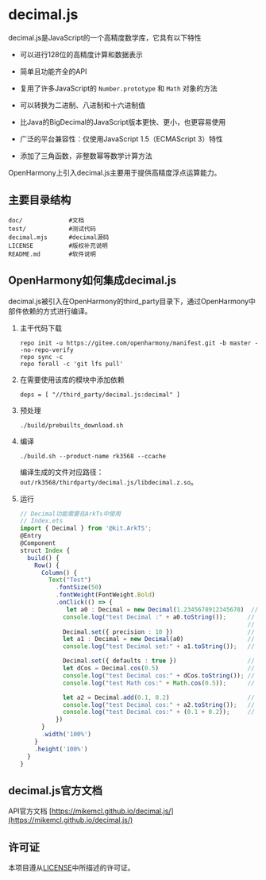 # decimal.js

decimal.js是JavaScript的一个高精度数学库，它具有以下特性

- 可以进行128位的高精度计算和数据表示

- 简单且功能齐全的API

- 复用了许多JavaScript的 `Number.prototype` 和 `Math` 对象的方法

- 可以转换为二进制、八进制和十六进制值

- 比Java的BigDecimal的JavaScript版本更快、更小，也更容易使用

- 广泛的平台兼容性：仅使用JavaScript 1.5（ECMAScript 3）特性

- 添加了三角函数，非整数幂等数学计算方法

  

OpenHarmony上引入decimal.js主要用于提供高精度浮点运算能力。

## 主要目录结构

```
doc/             #文档
test/            #测试代码
decimal.mjs      #decimal源码
LICENSE          #版权补充说明
README.md        #软件说明
```

## OpenHarmony如何集成decimal.js

decimal.js被引入在OpenHarmony的third_party目录下，通过OpenHarmony中部件依赖的方式进行编译。

1. 主干代码下载

   ```
   repo init -u https://gitee.com/openharmony/manifest.git -b master --no-repo-verify
   repo sync -c
   repo forall -c 'git lfs pull'
   ```

2. 在需要使用该库的模块中添加依赖

   ```
   deps = [ "//third_party/decimal.js:decimal" ]
   ```

3. 预处理

   ```
   ./build/prebuilts_download.sh
   ```

4. 编译

   ```
   ./build.sh --product-name rk3568 --ccache
   ```

   编译生成的文件对应路径：`out/rk3568/thirdparty/decimal.js/libdecimal.z.so`。

5. 运行

   ```ts
   // Decimal功能需要在ArkTs中使用
   // Index.ets
   import { Decimal } from '@kit.ArkTS';
   @Entry
   @Component
   struct Index {
     build() {
       Row() {
         Column() {
           Text("Test")
             .fontSize(50)
             .fontWeight(FontWeight.Bold)
             .onClick(() => {
             	let a0 : Decimal = new Decimal(1.2345678912345678)  // 可以使用Decimal表示数值
               console.log("test Decimal :" + a0.toString());      // 可以通过toString获取Decimal表示的数值
                                                                   // '1.23456789123456789'
               Decimal.set({ precision : 10 })                     // 可以通过Decimal.set设置精度等"global"配置
               let a1 : Decimal = new Decimal(a0)                  // 使用设置的set配置表示数值
               console.log("test Decimal set:" + a1.toString());   // '1.2345678912'

               Decimal.set({ defaults : true })                    // 设置回默认值配置
               let dCos = Decimal.cos(0.5)                         // 可以使用Decimal中的三角函数等数学方法输出高精度浮点数
               console.log("test Decimal cos:" + dCos.toString()); // '0.87758256189037271612'
               console.log("test Math cos:" + Math.cos(0.5));      // '0.8775825618903728'

               let a2 = Decimal.add(0.1, 0.2)                      // 此外, Decimal可以解决一些低精度计算导致的bug
               console.log("test Decimal cos:" + a2.toString());   // '0.3'
               console.log("test Decimal cos:" + (0.1 + 0.2));     // '0.30000000000000004'
             })
         }
         .width('100%')
       }
       .height('100%')
     }
   }
   
   ```

   

## decimal.js官方文档

API官方文档 [https://mikemcl.github.io/decimal.js/](https://mikemcl.github.io/decimal.js/)



## 许可证

本项目遵从[LICENSE](https://gitee.com/openharmony-sig/third_party_decimal.js/blob/master/LICENCE.md)中所描述的许可证。